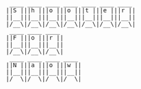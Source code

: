 <pre> ____ ____ ____ ____ ____ ____ ____ 
||S |||h |||o |||o |||t |||e |||r ||
||__|||__|||__|||__|||__|||__|||__||
|/__\|/__\|/__\|/__\|/__\|/__\|/__\|
 ____ ____ ____ 
||F |||o |||r ||
||__|||__|||__||
|/__\|/__\|/__\|
 ____ ____ ____ ____ 
||N |||a |||o |||w ||
||__|||__|||__|||__||
|/__\|/__\|/__\|/__\|
</pre>
